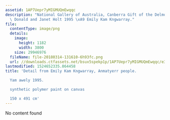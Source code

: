 ```yaml
---
assetid: 1AP7Uepr7yMIGMUQmEwqqc
description: "National Gallery of Australia, Canberra Gift of the Delmore Collection,\
  \ Donald and Janet Holt 1995 \xA9 Emily Kam Kngwarray."
file:
  contentType: image/png
  details:
    image:
      height: 1182
      width: 3800
    size: 29946976
  fileName: file-20180314-131610-6h93fc.png
  url: //downloads.ctfassets.net/bsux5spekp1p/1AP7Uepr7yMIGMUQmEwqqc/e38c43118d4afa162a0b50e60efeb2c0/file-20180314-131610-6h93fc.png
lastmodified: 1524652335.864458
title: 'Detail from Emily Kam Kngwarray, Anmatyerr people.

  Yam awely 1995.

  synthetic polymer paint on canvas

  150 x 491 cm'
---
```

No content found